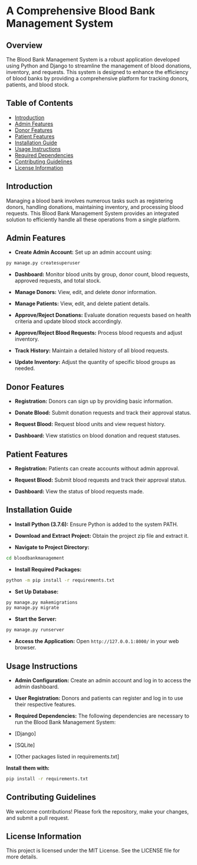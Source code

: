 # **A Comprehensive Blood Bank Management System**

## **Overview**
The Blood Bank Management System is a robust application developed using Python and Django to streamline the management of blood donations, inventory, and requests. This system is designed to enhance the efficiency of blood banks by providing a comprehensive platform for tracking donors, patients, and blood stock.

## **Table of Contents**
- [Introduction](#introduction)
- [Admin Features](#admin-features)
- [Donor Features](#donor-features)
- [Patient Features](#patient-features)
- [Installation Guide](#installation-guide)
- [Usage Instructions](#usage-instructions)
- [Required Dependencies](#required-dependencies)
- [Contributing Guidelines](#contributing-guidelines)
- [License Information](#license-information)


## **Introduction**
Managing a blood bank involves numerous tasks such as registering donors, handling donations, maintaining inventory, and processing blood requests. This Blood Bank Management System provides an integrated solution to efficiently handle all these operations from a single platform.


## **Admin Features**
- **Create Admin Account:** Set up an admin account using:
```bash
py manage.py createsuperuser
```
- **Dashboard:** Monitor blood units by group, donor count, blood requests, approved requests, and total stock.

- **Manage Donors:** View, edit, and delete donor information.

- **Manage Patients:** View, edit, and delete patient details.

- **Approve/Reject Donations:** Evaluate donation requests based on health criteria and update blood stock accordingly.

- **Approve/Reject Blood Requests:** Process blood requests and adjust inventory.

- **Track History:** Maintain a detailed history of all blood requests.

- **Update Inventory:** Adjust the quantity of specific blood groups as needed.

## **Donor Features**
- **Registration:** Donors can sign up by providing basic information.

- **Donate Blood:** Submit donation requests and track their approval status.

- **Request Blood:** Request blood units and view request history.

- **Dashboard:** View statistics on blood donation and request statuses.

## **Patient Features**
- **Registration:** Patients can create accounts without admin approval.

- **Request Blood:** Submit blood requests and track their approval status.

- **Dashboard:** View the status of blood requests made.

## **Installation Guide**
- **Install Python (3.7.6):** Ensure Python is added to the system PATH.

- **Download and Extract Project:** Obtain the project zip file and extract it.

- **Navigate to Project Directory:**

```bash
cd bloodbankmanagement
```
- **Install Required Packages:**
```bash
python -m pip install -r requirements.txt
```
- **Set Up Database:**
```bash
py manage.py makemigrations
py manage.py migrate
```
- **Start the Server:**
```bash
py manage.py runserver
```
- **Access the Application:**
Open ```http://127.0.0.1:8000/``` in your web browser.

## **Usage Instructions**

- **Admin Configuration:**
Create an admin account and log in to access the admin dashboard.

- **User Registration:**
Donors and patients can register and log in to use their respective features.

- **Required Dependencies:**
The following dependencies are necessary to run the Blood Bank Management System:

- [Django]
- [SQLite]
- [Other packages listed in requirements.txt]

**Install them with:**
```bash
pip install -r requirements.txt
```

## **Contributing Guidelines** 
We welcome contributions! Please fork the repository, make your changes, and submit a pull request.

## **License Information**
This project is licensed under the MIT License. See the LICENSE file for more details.
